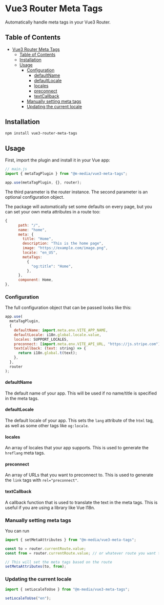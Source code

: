 # Vue3 Router Meta Tags

Automatically handle meta tags in your Vue3 Router.

## Table of Contents

- [Vue3 Router Meta Tags](#vue3-router-meta-tags)
  - [Table of Contents](#table-of-contents)
  - [Installation](#installation)
  - [Usage](#usage)
    - [Configuration](#configuration)
      - [defaultName](#defaultname)
      - [defaultLocale](#defaultlocale)
      - [locales](#locales)
      - [preconnect](#preconnect)
      - [textCallback](#textcallback)
    - [Manually setting meta tags](#manually-setting-meta-tags)
    - [Updating the current locale](#updating-the-current-locale)

## Installation

```bash
npm install vue3-router-meta-tags
```

## Usage

First, import the plugin and install it in your Vue app:

```js
// main.js
import { metaTagPlugin } from "@m-media/vue3-meta-tags";

app.use(metaTagPlugin, {}, router);
```

The third parameter is the router instance. The second parameter is an optional configuration object.

The package will automatically set some defaults on every page, but you can set your own meta attributes in a route too:

```js
{
      path: "/",
      name: "home",
      meta: {
        title: "Home",
        description: "This is the home page",
        image: "https://example.com/image.png",
        locale: "en_US",
        metaTags:
          {
            "og:title": "Home",
          },
      },
      component: Home,
},
```

### Configuration

The full configuration object that can be passed looks like this:

```js
app.use(
  metaTagPlugin,
  {
    defaultName: import.meta.env.VITE_APP_NAME,
    defaultLocale: i18n.global.locale.value,
    locales: SUPPORT_LOCALES,
    preconnect: [import.meta.env.VITE_API_URL, "https://js.stripe.com"],
    textCallback: (text: string) => {
      return i18n.global.t(text);
    },
  },
  router
);
```

#### defaultName

The default name of your app. This will be used if no name/title is specified in the meta tags.

#### defaultLocale

The default locale of your app. This sets the `lang` attribute of the `html` tag, as well as some other tags like `og:locale`.

#### locales

An array of locales that your app supports. This is used to generate the `hreflang` meta tags.

#### preconnect

An array of URLs that you want to preconnect to. This is used to generate the `link` tags with `rel="preconnect"`.

#### textCallback

A callback function that is used to translate the text in the meta tags. This is useful if you are using a library like Vue I18n.

### Manually setting meta tags

You can run

```js
import { setMetaAttributes } from "@m-media/vue3-meta-tags";

const to = router.currentRoute.value;
const from = router.currentRoute.value; // or whatever route you want to set the meta tags for

// This will set the meta tags based on the route
setMetaAttributes(to, from);
```

### Updating the current locale

```js
import { setLocaleToUse } from "@m-media/vue3-meta-tags";

setLocaleToUse("en");
```
